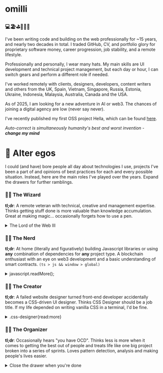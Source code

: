 # omilli

### 💻🏖️⛳🎾🥩🍷

I've been writing code and building on the web professionally for ~15 years, and nearly two decades in total. I traded GitHub, CV, and portfolio glory for proprietary software money, career progression, job stability, and a remote lifestyle.

Professionally and personally, I wear many hats. My main skills are UI development and technical project management, but each day or hour, I can switch gears and perform a different role if needed.

I've worked remotely with clients, designers, developers, content writers and others from the UK, Spain, Vietnam, Singapore, Russia, Estonia, Ukraine, Indonesia, Malaysia, Australia, Canada and the USA.

As of 2025, I am looking for a new adventure in AI or web3. The chances of joining a digital agency are low (never say never).

I've recently published my first OSS project Hella, which can be found [here](https://github.com/omilli/hella).

*Auto-correct is simultaneously humanity's best and worst invention - **change my mind***

# 🦸 Alter egos

I could (and have) bore people all day about technologies I use, projects I've been a part of and opinions of best practices for each and every possible situation. Instead, here are the main roles I've played over the years. Expand the drawers for further ramblings.

### 🧙‍♂️ The Wizard 

**tl;dr**: A remote veteran with technical, creative and management expertise. Thinks getting stuff done is more valuable than knowledge accumulation. Great at making magic... occasionally forgets how to use a pen. 

<details>
  <summary>The Lord of the Web III</summary>
  <br>
  
  I'm the technical director at one of the UK's largest event and facility management companies, and I'm responsible for delivering web apps used at some of the UK's largest events, static locations, and public spaces.

  My first lines of Stambridge code in 2014 morphed into an ecosystem of real-time web apps and microservices, used 24 hours a day by ~25 back-office staff, hundreds of clients and thousands of ground staff. 

  Over ten years, I have hired, trained and led ~20 remote full-time and freelance staff from Europe and Asia. Our team supports the core business 24 hours a day, and I value personality and teamwork over someone's immediate knowledge of a particular subject or technology.

  I consider myself a web solution architect, a full-stack developer, a UX/UI designer and a technical project manager. I'm passionate about the entire project lifecycle but now focused more on project architecture, UI development, performance, and Agile project management.
</details>

### 🧑‍🔬 The Nerd

**tl;dr**: At home (literally and figuratively) building Javascript libraries or using **any** combination of dependencies for **any** project type. A blockchain enthusiast with an eye on web3 development and a basic understanding of smart contracts. `(ts > js && window > global)`

<details>
  <summary>javascript.readMore();</summary>
  <br>

  Back in 2010, I was a jQuery ninja, building UI components and utility libraries with the famous $. I went through a Knockout/Backbone/Ember phase before focusing on React and Angular while still trying everything in between. Of the most recent frameworks, I think Astro and NextJS are the most interesting to work with. 

  Building with zero dependency JavaScript is fun but rarely practical in a work environment. I don't have strong opinions about this vs that framework or library. Everything is just an abstraction, a dialect of a language I've spoken for 15 years.

  Below are some of the technologies I've used over the years. It's not a comprehensive list and excludes anything I know but don't enjoy. 

  - NodeJS
  - Angular Ecosystem
  - React Ecosystem
  - NextJS
  - Ionic
  - Astro
  - HTML/(S)CSS/Tailwind
  - Express/NestJS/MongoDB
  - REST/GraphQL/Websockets
  - Progressive Web Apps
  - Unit Testing (Vitest, Jest, etc...)
  - e2e Testing (Cypress/Playwright)
  - (Web3|Ethers)JS
  - Solidity/Hardhat

  **Please note:**
  I am a senior-level developer with experience and interest in these technologies. I don't use them all daily, and I can't remember/explain every concept off the top of my head. However, I can easily (re)immerse myself in any technology for a relatively short period and bring myself up to speed. 
</details>

### 🧑‍🎨 The Creator

**tl;dr**: A failed website designer turned front-end developer accidentally becomes a CSS-driven UI designer. Thinks CSS Designer should be a job title. If my life depended on writing vanilla CSS in a terminal, I'd be fine.

<details>
  <summary>.css-designer{read:more}</summary>
  <br>

  In one of my first roles I delivered a web app without using any design software. All we had were paper wireframes and an early version of Bootstrap. Turns out I had a skill for creating user-friendly app interfaces, not "pixel-perfect" websites.

  I've always been passionate about designing apps and working with design systems. From a technical perspective, I've journeyed from plain old CSS to LESS and SCSS, then onto Tailwind, PostCSS and CSS-in-JS, and I've always treated CSS as a first-class citizen.

  I think the days of spending hours in design software and handing off static designs are long gone. Much of modern interface design is dynamic, iterative,  and often centres around pre-existing UI libraries. Having a UI/CSS-focused developer, separate from business logic, is a great idea.
</details>

### 👨‍💻 The Organizer

**tl;dr**: Occasionally hears "you have OCD". Thinks less is more when it comes to getting the best out of people and treats life like one big project broken into a series of sprints. Loves pattern detection, analysis and making people's lives easier.


<details>
  <summary>Close the drawer when you're done</summary>
  <br>

  Kanban boards, sprints and to-do lists are at the core of my daily life. My categories have categories, and I prefer frequent communication over maintaining documentation. Building up ideas and then breaking them into manageable chunks is second nature, and visualizing projects as a series of tasks and sub-tasks is a core strength of mine. 

  Since 2014, I've bridged the gap between C-suite/director-level stakeholders, team members and end users, transforming their visions and issues into actionable strategies. I thrive on turning visions into reality and finding solutions to obscure problems. Most things start with ambiguity. If I say "I don't know", it's always followed by "yet".

  I don't have a PM/Scrum certificate, but I've scaled multiple projects in a connected ecosystem and built a solid team over ten years. I've successfully dealt with personnel, budget, deadline, and other hurdles consistently over that period. Even when I'm not working I enjoy solving high level problems at speed while playing and coaching sports, or playing games like chess. 
</details>